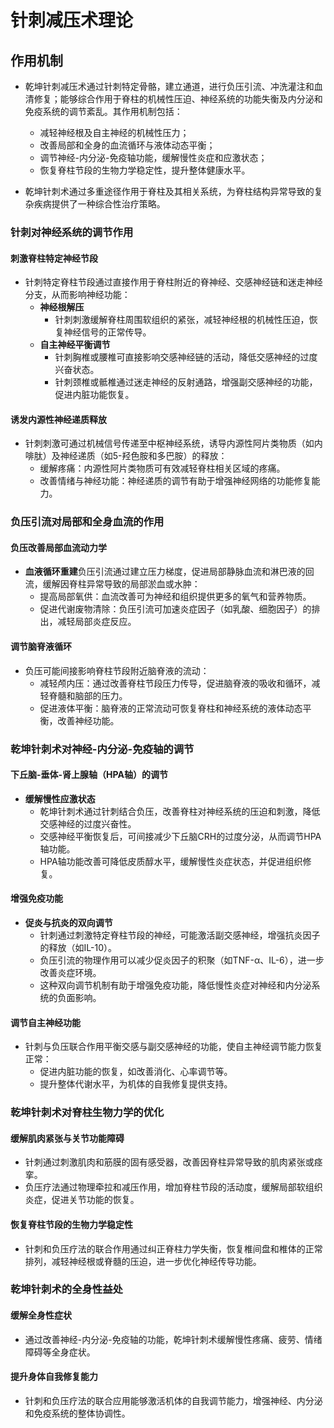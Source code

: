 # 针刺减压术理论

## 作用机制

- 乾坤针刺减压术通过针刺特定骨骼，建立通道，进行负压引流、冲洗灌注和血清修复；能够综合作用于脊柱的机械性压迫、神经系统的功能失衡及内分泌和免疫系统的调节紊乱。其作用机制包括：

  - 减轻神经根及自主神经的机械性压力；
  - 改善局部和全身的血流循环与液体动态平衡；
  - 调节神经-内分泌-免疫轴功能，缓解慢性炎症和应激状态；
  - 恢复脊柱节段的生物力学稳定性，提升整体健康水平。

- 乾坤针刺术通过多重途径作用于脊柱及其相关系统，为脊柱结构异常导致的复杂疾病提供了一种综合性治疗策略。

### 针刺对神经系统的调节作用

#### 刺激脊柱特定神经节段

- 针刺特定脊柱节段通过直接作用于脊柱附近的脊神经、交感神经链和迷走神经分支，从而影响神经功能：
  - **神经根解压**
    - 针刺刺激缓解脊柱周围软组织的紧张，减轻神经根的机械性压迫，恢复神经信号的正常传导。
  - **自主神经平衡调节**
    - 针刺胸椎或腰椎可直接影响交感神经链的活动，降低交感神经的过度兴奋状态。
    - 针刺颈椎或骶椎通过迷走神经的反射通路，增强副交感神经的功能，促进内脏功能恢复。

#### 诱发内源性神经递质释放

- 针刺刺激可通过机械信号传递至中枢神经系统，诱导内源性阿片类物质（如内啡肽）及神经递质（如5-羟色胺和多巴胺）的释放：
  - 缓解疼痛：内源性阿片类物质可有效减轻脊柱相关区域的疼痛。
  - 改善情绪与神经功能：神经递质的调节有助于增强神经网络的功能修复能力。

### 负压引流对局部和全身血流的作用

#### 负压改善局部血流动力学

- **血液循环重建**负压引流通过建立压力梯度，促进局部静脉血流和淋巴液的回流，缓解因脊柱异常导致的局部淤血或水肿：
  - 提高局部氧供：血流改善可为神经和组织提供更多的氧气和营养物质。
  - 促进代谢废物清除：负压引流可加速炎症因子（如乳酸、细胞因子）的排出，减轻局部炎症反应。

#### 调节脑脊液循环

- 负压可能间接影响脊柱节段附近脑脊液的流动：
  - 减轻颅内压：通过改善脊柱节段压力传导，促进脑脊液的吸收和循环，减轻脊髓和脑部的压力。
  - 促进液体平衡：脑脊液的正常流动可恢复脊柱和神经系统的液体动态平衡，改善神经功能。

### 乾坤针刺术对神经-内分泌-免疫轴的调节

#### 下丘脑-垂体-肾上腺轴（HPA轴）的调节

- **缓解慢性应激状态**
  - 乾坤针刺术通过针刺结合负压，改善脊柱对神经系统的压迫和刺激，降低交感神经的过度兴奋性。
  - 交感神经平衡恢复后，可间接减少下丘脑CRH的过度分泌，从而调节HPA轴功能。
  - HPA轴功能改善可降低皮质醇水平，缓解慢性炎症状态，并促进组织修复。

#### 增强免疫功能

- **促炎与抗炎的双向调节**
  - 针刺通过刺激特定脊柱节段的神经，可能激活副交感神经，增强抗炎因子的释放（如IL-10）。
  - 负压引流的物理作用可以减少促炎因子的积聚（如TNF-α、IL-6），进一步改善炎症环境。
  - 这种双向调节机制有助于增强免疫功能，降低慢性炎症对神经和内分泌系统的负面影响。

#### 调节自主神经功能

- 针刺与负压联合作用平衡交感与副交感神经的功能，使自主神经调节能力恢复正常：
  - 促进内脏功能的恢复，如改善消化、心率调节等。
  - 提升整体代谢水平，为机体的自我修复提供支持。

### 乾坤针刺术对脊柱生物力学的优化

#### 缓解肌肉紧张与关节功能障碍

- 针刺通过刺激肌肉和筋膜的固有感受器，改善因脊柱异常导致的肌肉紧张或痉挛。
- 负压疗法通过物理牵拉和减压作用，增加脊柱节段的活动度，缓解局部软组织炎症，促进关节功能的恢复。

#### 恢复脊柱节段的生物力学稳定性

- 针刺和负压疗法的联合作用通过纠正脊柱力学失衡，恢复椎间盘和椎体的正常排列，减轻神经根或脊髓的压迫，进一步优化神经传导功能。

### 乾坤针刺术的全身性益处

#### 缓解全身性症状

- 通过改善神经-内分泌-免疫轴的功能，乾坤针刺术缓解慢性疼痛、疲劳、情绪障碍等全身症状。

#### 提升身体自我修复能力

- 针刺和负压疗法的联合应用能够激活机体的自我调节能力，增强神经、内分泌和免疫系统的整体协调性。
